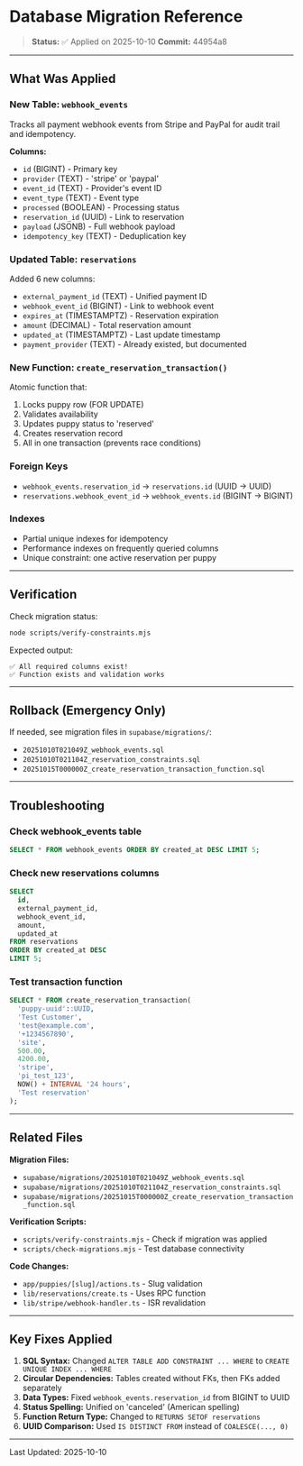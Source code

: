 # Database Migration Reference

> **Status:** ✅ Applied on 2025-10-10
> **Commit:** 44954a8

---

## What Was Applied

### New Table: `webhook_events`
Tracks all payment webhook events from Stripe and PayPal for audit trail and idempotency.

**Columns:**
- `id` (BIGINT) - Primary key
- `provider` (TEXT) - 'stripe' or 'paypal'
- `event_id` (TEXT) - Provider's event ID
- `event_type` (TEXT) - Event type
- `processed` (BOOLEAN) - Processing status
- `reservation_id` (UUID) - Link to reservation
- `payload` (JSONB) - Full webhook payload
- `idempotency_key` (TEXT) - Deduplication key

### Updated Table: `reservations`
Added 6 new columns:
- `external_payment_id` (TEXT) - Unified payment ID
- `webhook_event_id` (BIGINT) - Link to webhook event
- `expires_at` (TIMESTAMPTZ) - Reservation expiration
- `amount` (DECIMAL) - Total reservation amount
- `updated_at` (TIMESTAMPTZ) - Last update timestamp
- `payment_provider` (TEXT) - Already existed, but documented

### New Function: `create_reservation_transaction()`
Atomic function that:
1. Locks puppy row (FOR UPDATE)
2. Validates availability
3. Updates puppy status to 'reserved'
4. Creates reservation record
5. All in one transaction (prevents race conditions)

### Foreign Keys
- `webhook_events.reservation_id` → `reservations.id` (UUID → UUID)
- `reservations.webhook_event_id` → `webhook_events.id` (BIGINT → BIGINT)

### Indexes
- Partial unique indexes for idempotency
- Performance indexes on frequently queried columns
- Unique constraint: one active reservation per puppy

---

## Verification

Check migration status:
```bash
node scripts/verify-constraints.mjs
```

Expected output:
```
✅ All required columns exist!
✅ Function exists and validation works
```

---

## Rollback (Emergency Only)

If needed, see migration files in `supabase/migrations/`:
- `20251010T021049Z_webhook_events.sql`
- `20251010T021104Z_reservation_constraints.sql`
- `20251015T000000Z_create_reservation_transaction_function.sql`

---

## Troubleshooting

### Check webhook_events table
```sql
SELECT * FROM webhook_events ORDER BY created_at DESC LIMIT 5;
```

### Check new reservations columns
```sql
SELECT
  id,
  external_payment_id,
  webhook_event_id,
  amount,
  updated_at
FROM reservations
ORDER BY created_at DESC
LIMIT 5;
```

### Test transaction function
```sql
SELECT * FROM create_reservation_transaction(
  'puppy-uuid'::UUID,
  'Test Customer',
  'test@example.com',
  '+1234567890',
  'site',
  500.00,
  4200.00,
  'stripe',
  'pi_test_123',
  NOW() + INTERVAL '24 hours',
  'Test reservation'
);
```

---

## Related Files

**Migration Files:**
- `supabase/migrations/20251010T021049Z_webhook_events.sql`
- `supabase/migrations/20251010T021104Z_reservation_constraints.sql`
- `supabase/migrations/20251015T000000Z_create_reservation_transaction_function.sql`

**Verification Scripts:**
- `scripts/verify-constraints.mjs` - Check if migration was applied
- `scripts/check-migrations.mjs` - Test database connectivity

**Code Changes:**
- `app/puppies/[slug]/actions.ts` - Slug validation
- `lib/reservations/create.ts` - Uses RPC function
- `lib/stripe/webhook-handler.ts` - ISR revalidation

---

## Key Fixes Applied

1. **SQL Syntax:** Changed `ALTER TABLE ADD CONSTRAINT ... WHERE` to `CREATE UNIQUE INDEX ... WHERE`
2. **Circular Dependencies:** Tables created without FKs, then FKs added separately
3. **Data Types:** Fixed `webhook_events.reservation_id` from BIGINT to UUID
4. **Status Spelling:** Unified on 'canceled' (American spelling)
5. **Function Return Type:** Changed to `RETURNS SETOF reservations`
6. **UUID Comparison:** Used `IS DISTINCT FROM` instead of `COALESCE(..., 0)`

---

Last Updated: 2025-10-10
